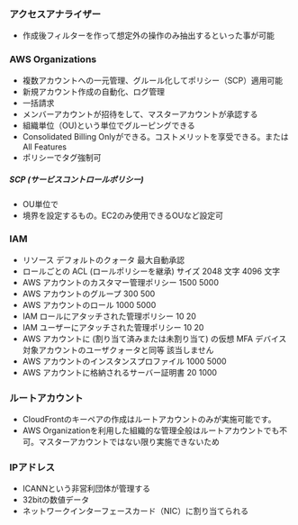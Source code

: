### アクセスアナライザー

- 作成後フィルターを作って想定外の操作のみ抽出するといった事が可能

### AWS Organizations

- 複数アカウントへの一元管理、グルール化してポリシー（SCP）適用可能
- 新規アカウント作成の自動化、ログ管理
- 一括請求
- メンバーアカウントが招待をして、マスターアカウントが承認する
- 組織単位（OU)という単位でグルーピングできる
- Consolidated Billing Onlyができる。コストメリットを享受できる。またはAll Features
- ポリシーでタグ強制可

##### SCP (サービスコントロールポリシー)

- OU単位で
- 境界を設定するもの。EC2のみ使用できるOUなど設定可

### IAM

- リソース デフォルトのクォータ 最大自動承認
- ロールごとの ACL (ロールポリシーを継承) サイズ	2048 文字	4096 文字
- AWS アカウントのカスタマー管理ポリシー	1500	5000
- AWS アカウントのグループ	300	500
- AWS アカウントのロール	1000	5000
- IAM ロールにアタッチされた管理ポリシー	10	20
- IAM ユーザーにアタッチされた管理ポリシー	10	20
- AWS アカウントに (割り当て済みまたは未割り当て) の仮想 MFA デバイス	対象アカウントのユーザクォータと同等	該当しません
- AWS アカウントのインスタンスプロファイル	1000	5000
- AWS アカウントに格納されるサーバー証明書	20	1000

### ルートアカウント

- CloudFrontのキーペアの作成はルートアカウントのみが実施可能です。
- AWS Organizationを利用した組織的な管理全般はルートアカウントでも不可。マスターアカウントではない限り実施できないため

### IPアドレス

- ICANNという非営利団体が管理する
- 32bitの数値データ
- ネットワークインターフェースカード（NIC）に割り当てられる
